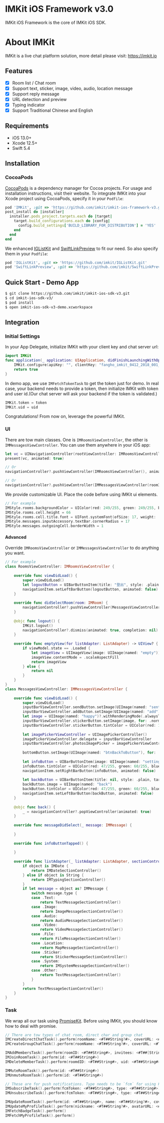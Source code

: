 # IMKit iOS Framework v3.0
IMKit iOS Framework is the core of IMKit iOS SDK.

# About IMKit
IMKit is a live chat platform solution, more detail please visit: https://imkit.io

## Features

- [x] Room list / Chat room
- [x] Support text, sticker, image, video, audio, location message
- [x] Support reply message
- [x] URL detection and preview
- [x] Typing indicator
- [x] Support Traditional Chinese and English

## Requirements

- iOS 13.0+
- Xcode 12.5+
- Swift 5.4

## Installation

### CocoaPods
[CocoaPods](https://cocoapods.org) is a dependency manager for Cocoa projects. For usage and installation instructions, visit their website. To integrate IMKit into your Xcode project using CocoaPods, specify it in your `Podfile`:

```ruby
pod 'IMKit', :git => 'https://github.com/imkit/imkit-ios-framework-v3.git'
post_install do |installer|
  installer.pods_project.targets.each do |target|
    target.build_configurations.each do |config|
      config.build_settings['BUILD_LIBRARY_FOR_DISTRIBUTION'] = 'YES'
    end
  end
end
```
We enhanced [IGListKit](https://github.com/Instagram/IGListKit) and [SwiftLinkPreview](https://github.com/LeonardoCardoso/SwiftLinkPreview) to fit our need. So also specify them in your `Podfile`:

```ruby
pod 'IGListKit', :git => 'https://github.com/imkit/IGListKit.git'
pod 'SwiftLinkPreview', :git => 'https://github.com/imkit/SwiftLinkPreview.git'
```

## Quick Start - Demo App
```bash
$ git clone https://github.com/imkit/imkit-ios-sdk-v3.git
$ cd imkit-ios-sdk-v3/
$ pod install
$ open imkit-ios-sdk-v3-demo.xcworkspace
```

## Integration

### Initial Settings
In your App Delegate, initialize IMKit with your client key and chat server url:
```swift
import IMKit
func application(_ application: UIApplication, didFinishLaunchingWithOptions launchOptions: [UIApplicationLaunchOptionsKey: Any]?) -> Bool {
    IMKit.configure(apiKey: "", clientKey: "fangho_imkit_0412_2018_001_clientkey", chatServerURL: URL(string: "https://chat.fangho.com")!, authServerURL: URL(string: "https://auth.fangho.com")!, bucket: "chatserver-upload")
    return true
}
```
In demo app, we use `IMFetchTokenTask` to get the token just for demo. In real case, your backend needs to provide a token, then initialize IMKit with token and user id.(Our chat server will ask your backend if the token is validated.)
```swift
IMKit.token = token
IMKit.uid = uid
```

Congratulations! From now on, leverage the powerful IMKit.

 ### UI
 There are tow main classes. One is `IMRoomsViewController`, the other is `IMMessagesViewController`.
 You can use them anywhere in your iOS app:
 ```swift
let vc = UINavigationController(rootViewController: IMRoomsViewController())
present(vc, animated: true)

// Or
navigationController?.pushViewController(IMRoomsViewController(), animated: true)

// Or
navigationController?.pushViewController(IMMessagesViewController(roomID: room.id), animated: true)
 ```
We provide customizable UI. Place the code before using IMKit ui elements.
```swift
// For example
IMStyle.rooms.backgroundColor = UIColor(red: 249/255, green: 249/255, blue: 249/255, alpha: 1)
IMStyle.rooms.cell.height = 66
IMStyle.rooms.cell.title.font = UIFont.systemFont(ofSize: 17, weight: .regular)
IMStyle.messages.inputAccessory.textBar.cornerRadius = 17
IMStyle.messages.outgoingCell.borderWidth = 1
```
#### Advanced
Override `IMRoomsViewController` or `IMMessagesViewController` to do anything you want.

```swift
// For example
class RoomsViewController: IMRoomsViewController {
    
    override func viewDidLoad() {
        super.viewDidLoad()
        let logoutButton = UIBarButtonItem(title: "登出", style: .plain, target: self, action: #selector(logout))
        navigationItem.setLeftBarButton(logoutButton, animated: false)
    }
    
    override func didSelectRoom(room: IMRoom) {
        navigationController?.pushViewController(MessagesViewController(roomID: room.id), animated: true)
    }
    
    @objc func logout() {
        IMKit.logout()
        navigationController?.dismiss(animated: true, completion: nil)
    }
    
    override func emptyView(for listAdapter: ListAdapter) -> UIView? {
        if viewModel.state == .Loaded {
            let imageView = UIImageView(image: UIImage(named: "empty"))
            imageView.contentMode = .scaleAspectFill
            return imageView
        } else {
            return nil
        }
    }
}
class MessagesViewController: IMMessagesViewController {
 
    override func viewDidLoad() {
        super.viewDidLoad()
        inputBarViewController.sendButton.setImage(UIImage(named: "sent"), for: .normal)
        inputBarViewController.addButton.setImage(UIImage(named: "add"), for: .normal)
        let image = UIImage(named: "happy")?.withRenderingMode(.alwaysTemplate)
        inputBarViewController.stickerButton.setImage(image, for: .normal)
        inputBarViewController.stickerButton.tintColor = UIColor(red: 158/255, green: 158/255, blue: 158/255, alpha: 1)
        
        let imagePickerViewController = UIImagePickerController()
        imagePickerViewController.delegate = inputBarViewController
        inputBarViewController.photosImagePicker = imagePickerViewController
        
        bottomButton.setImage(UIImage(named: "btnBackToButton"), for: .normal)
        
        let infoButton = UIBarButtonItem(image: UIImage(named: "setting"), style: .plain, target: self, action: #selector(infoButtonTapped))
        infoButton.tintColor = UIColor(red: 47/255, green: 60/255, blue: 75/255, alpha: 1)
        navigationItem.setRightBarButton(infoButton, animated: false)
        
        let backButton = UIBarButtonItem(title: nil, style: .plain, target: self, action: #selector(back))
        backButton.image = UIImage(named: "back")
        backButton.tintColor = UIColor(red: 47/255, green: 60/255, blue: 75/255, alpha: 1)
        navigationItem.setLeftBarButton(backButton, animated: false)
    }
    
    @objc func back() {
        _ = navigationController?.popViewController(animated: true)
    }
    
    override func messageDidSelect(_ message: IMMessage) {
      
    }
    
    override func infoButtonTapped() {
        
    }
    
    override func listAdapter(_ listAdapter: ListAdapter, sectionControllerFor object: Any) -> ListSectionController {
        if object is IMDate {
            return IMDateSectionController()
        } else if object is String {
            return IMTypingSectionController()
        }
        if let message = object as? IMMessage {
            switch message.type {
            case .Text:
                return TextMessageSectionController()
            case .Image:
                return ImageMessageSectionController()
            case .Audio:
                return AudioMessageSectionController()
            case .Video:
                return VideoMessageSectionController()
            case .File:
                return FileMessageSectionController()
            case .Location:
                return MapMessageSectionController()
            case .Sticker:
                return StickerMessageSectionController()
            case .System:
                return IMSystemMessageSectionController()
            case .Other:
                return TextMessageSectionController()
            }
        }
        return TextMessageSectionController()
    }
}
```

### Task

We wrap all our task using [PromiseKit](https://github.com/mxcl/PromiseKit). Before using IMKit, you should know how to deal with promise.

```swift
// There are tow types of chat room, direct char and group chat
IMCreateDirectChatTask().perform(roomName: <#T##String?#>, coverURL: <#T##URL?#>, description: <#T##String?#>, invitee: <#T##String#>, isSystemMessageEnabled: <#T##Bool#>)
IMCreateGroupChatTask().perform(roomName: <#T##String?#>, coverURL: <#T##URL?#>, description: <#T##String?#>, invitees: <#T##[String]#>, isSystemMessageEnabled: <#T##Bool#>)

IMAddMembersTask().perform(roomID: <#T##String#>, invitees: <#T##[String]#>, isSystemMessageEnabled: <#T##Bool#>)
IMJoinRoomTask().perform(id: <#T##String#>)
IMDeleteMemberTask().perform(roomdID: <#T##String#>, uid: <#T##String#>)

IMMuteRoomTask().perform(id: <#T##String#>)
IMUnmuteRoomTask().perform(id: <#T##String#>)

// These are for push notifications. Type needs to be `fcm` for using Firebase Cloud Messaging and `ios` for APNS
IMSubscribeTask().perform(fcmToken: <#T##String#>, type: <#T##String#>)
IMUnsubscribeTask().perform(fcmToken: <#T##String#>, type: <#T##String#>)

IMUpdateRoomTask().perform(id: <#T##String#>, name: <#T##String?#>, coverURL: <#T##URL?#>)
IMUpdateMyProfileTask().perform(nickname: <#T##String?#>, avatarURL: <#T##URL?#>, description: <#T##String?#>)
IMFetchBadgeTask().perform()
IMFetchMyProfileTask().perform()
```

